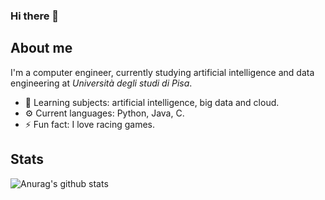 ### Hi there 👋

## About me

I'm a computer engineer, currently studying artificial intelligence and data engineering at *Università degli studi di Pisa*.

- 🌱  Learning subjects: artificial intelligence, big data and cloud.
- ⚙️  Current languages: Python, Java, C.
- ⚡   Fun fact: I love racing games.

## Stats

![Anurag's github stats](https://github-readme-stats.vercel.app/api?username=seraogianluca&show_icons=true&count_private=true)
